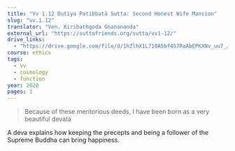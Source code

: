 ```yaml
---
title: "Vv 1.12 Dutiya Patibbatā Sutta: Second Honest Wife Mansion"
slug: "vv.1.12"
translator: "Ven. Kiribathgoda Gnanananda"
external_url: "https://suttafriends.org/sutta/vv1-12/"
drive_links:
  - "https://drive.google.com/file/d/1hZlhX1L710A5bf457RaAbEPKXNv_uu7_/view?usp=drivesdk"
course: ethics
tags:
  - vv
  - cosmology
  - function
year: 2020
pages: 1
---
```


> Because of these meritorious deeds, I have been born as a very beautiful devata

A deva explains how keeping the precepts and being a follower of the Supreme Buddha can bring happiness.

